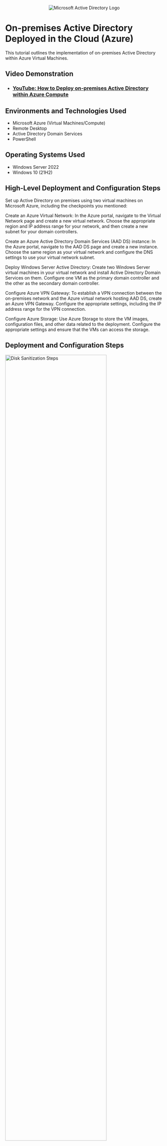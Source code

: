 <p align="center">
<img src="https://i.imgur.com/pU5A58S.png" alt="Microsoft Active Directory Logo"/>
</p>

<h1>On-premises Active Directory Deployed in the Cloud (Azure)</h1>
This tutorial outlines the implementation of on-premises Active Directory within Azure Virtual Machines.<br />


<h2>Video Demonstration</h2>

- ### [YouTube: How to Deploy on-premises Active Directory within Azure Compute](https://www.youtube.com)

<h2>Environments and Technologies Used</h2>

- Microsoft Azure (Virtual Machines/Compute)
- Remote Desktop
- Active Directory Domain Services
- PowerShell

<h2>Operating Systems Used </h2>

- Windows Server 2022
- Windows 10 (21H2)

<h2>High-Level Deployment and Configuration Steps</h2>

Set up Active Directory on premises using two virtual machines on Microsoft Azure, including the checkpoints you mentioned:

Create an Azure Virtual Network: In the Azure portal, navigate to the Virtual Network page and create a new virtual network. Choose the appropriate region and IP address range for your network, and then create a new subnet for your domain controllers.

Create an Azure Active Directory Domain Services (AAD DS) instance: In the Azure portal, navigate to the AAD DS page and create a new instance. Choose the same region as your virtual network and configure the DNS settings to use your virtual network subnet.

Deploy Windows Server Active Directory: Create two Windows Server virtual machines in your virtual network and install Active Directory Domain Services on them. Configure one VM as the primary domain controller and the other as the secondary domain controller.

Configure Azure VPN Gateway: To establish a VPN connection between the on-premises network and the Azure virtual network hosting AAD DS, create an Azure VPN Gateway. Configure the appropriate settings, including the IP address range for the VPN connection.

Configure Azure Storage: Use Azure Storage to store the VM images, configuration files, and other data related to the deployment. Configure the appropriate settings and ensure that the VMs can access the storage.









<h2>Deployment and Configuration Steps</h2>

<p>
<img src="https://i.imgur.com/DJmEXEB.png" height="80%" width="80%" alt="Disk Sanitization Steps"/>
</p>
<p>
Configure Azure Active Directory (AAD): Use Azure Active Directory to manage user accounts and access to Azure resources. Configure the appropriate settings to create user accounts and assign permissions to resources.
</p>
<br />

<p>
<img src="https://i.imgur.com/DJmEXEB.png" height="80%" width="80%" alt="Disk Sanitization Steps"/>
</p>
<p>
Automate deployment and configuration with PowerShell: To automate and script the deployment and configuration of the AD domain controllers and other resources in the Azure virtual network, use PowerShell. Create scripts that automate the deployment of the VMs, installation of Active Directory, and configuration of the VPN and other settings.
</p>
<br />

<p>
<img src="https://i.imgur.com/DJmEXEB.png" height="80%" width="80%" alt="Disk Sanitization Steps"/>
</p>
<p>
Once all of these steps are completed, you will have set up Active Directory on premises using two virtual machines on Microsoft Azure. Your virtual network will host the AD domain controllers and other domain-joined VMs, with AAD DS providing managed domain services in the cloud. The VPN gateway will allow for replication of the on-premises AD to AAD DS, while Azure Storage and AAD will store and manage data and user accounts respectively. PowerShell will allow for automation and scripting of the deployment and configuration process.

</p>
<br />
